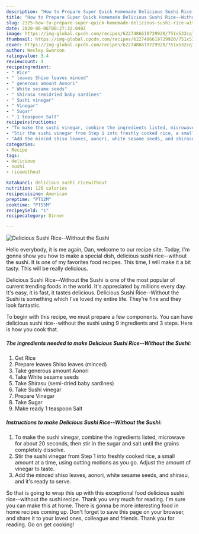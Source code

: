 ```yaml
---
description: "How to Prepare Super Quick Homemade Delicious Sushi Rice--Without the Sushi"
title: "How to Prepare Super Quick Homemade Delicious Sushi Rice--Without the Sushi"
slug: 2325-how-to-prepare-super-quick-homemade-delicious-sushi-rice-without-the-sushi
date: 2020-06-06T00:27:32.040Z
image: https://img-global.cpcdn.com/recipes/6227486619729920/751x532cq70/delicious-sushi-rice-without-the-sushi-recipe-main-photo.jpg
thumbnail: https://img-global.cpcdn.com/recipes/6227486619729920/751x532cq70/delicious-sushi-rice-without-the-sushi-recipe-main-photo.jpg
cover: https://img-global.cpcdn.com/recipes/6227486619729920/751x532cq70/delicious-sushi-rice-without-the-sushi-recipe-main-photo.jpg
author: Wesley Swanson
ratingvalue: 3.4
reviewcount: 4
recipeingredient:
- " Rice"
- " leaves Shiso leaves minced"
- " generous amount Aonori"
- " White sesame seeds"
- " Shirasu semidried baby sardines"
- " Sushi vinegar"
- " Vinegar"
- " Sugar"
- " 1 teaspoon Salt"
recipeinstructions:
- "To make the sushi vinegar, combine the ingredients listed, microwave for about 20 seconds, then stir in the sugar and salt until the grains completely dissolve."
- "Stir the sushi vinegar from Step 1 into freshly cooked rice, a small amount at a time, using cutting motions as you go. Adjust the amount of vinegar to taste."
- "Add the minced shiso leaves, aonori, white sesame seeds, and shirasu, and it&#39;s ready to serve."
categories:
- Recipe
tags:
- delicious
- sushi
- ricewithout

katakunci: delicious sushi ricewithout 
nutrition: 126 calories
recipecuisine: American
preptime: "PT12M"
cooktime: "PT55M"
recipeyield: "1"
recipecategory: Dinner

---
```



![Delicious Sushi Rice--Without the Sushi](https://img-global.cpcdn.com/recipes/6227486619729920/751x532cq70/delicious-sushi-rice-without-the-sushi-recipe-main-photo.jpg)

Hello everybody, it is me again, Dan, welcome to our recipe site. Today, I'm gonna show you how to make a special dish, delicious sushi rice--without the sushi. It is one of my favorites food recipes. This time, I will make it a bit tasty. This will be really delicious.

Delicious Sushi Rice--Without the Sushi is one of the most popular of current trending foods in the world. It's appreciated by millions every day. It's easy, it is fast, it tastes delicious. Delicious Sushi Rice--Without the Sushi is something which I've loved my entire life. They're fine and they look fantastic.




To begin with this recipe, we must prepare a few components. You can have delicious sushi rice--without the sushi using 9 ingredients and 3 steps. Here is how you cook that.

<!--inarticleads1-->

##### The ingredients needed to make Delicious Sushi Rice--Without the Sushi:

1. Get  Rice
1. Prepare  leaves Shiso leaves (minced)
1. Take  generous amount Aonori
1. Take  White sesame seeds
1. Take  Shirasu (semi-dried baby sardines)
1. Take  Sushi vinegar
1. Prepare  Vinegar
1. Take  Sugar
1. Make ready  1 teaspoon Salt




<!--inarticleads2-->

##### Instructions to make Delicious Sushi Rice--Without the Sushi:

1. To make the sushi vinegar, combine the ingredients listed, microwave for about 20 seconds, then stir in the sugar and salt until the grains completely dissolve.
1. Stir the sushi vinegar from Step 1 into freshly cooked rice, a small amount at a time, using cutting motions as you go. Adjust the amount of vinegar to taste.
1. Add the minced shiso leaves, aonori, white sesame seeds, and shirasu, and it&#39;s ready to serve.




So that is going to wrap this up with this exceptional food delicious sushi rice--without the sushi recipe. Thank you very much for reading. I'm sure you can make this at home. There is gonna be more interesting food in home recipes coming up. Don't forget to save this page on your browser, and share it to your loved ones, colleague and friends. Thank you for reading. Go on get cooking!
